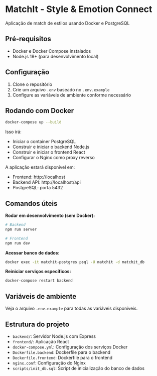 # MatchIt - Style & Emotion Connect

Aplicação de match de estilos usando Docker e PostgreSQL

## Pré-requisitos
- Docker e Docker Compose instalados
- Node.js 18+ (para desenvolvimento local)

## Configuração

1. Clone o repositório
2. Crie um arquivo `.env` baseado no `.env.example`
3. Configure as variáveis de ambiente conforme necessário

## Rodando com Docker

```bash
docker-compose up --build
```

Isso irá:
- Iniciar o container PostgreSQL
- Construir e iniciar o backend Node.js
- Construir e iniciar o frontend React
- Configurar o Nginx como proxy reverso

A aplicação estará disponível em:
- Frontend: http://localhost
- Backend API: http://localhost/api
- PostgreSQL: porta 5432

## Comandos úteis

**Rodar em desenvolvimento (sem Docker):**
```bash
# Backend
npm run server

# Frontend 
npm run dev
```

**Acessar banco de dados:**
```bash
docker exec -it matchit-postgres psql -U matchit -d matchit_db
```

**Reiniciar serviços específicos:**
```bash
docker-compose restart backend
```

## Variáveis de ambiente

Veja o arquivo `.env.example` para todas as variáveis disponíveis.

## Estrutura do projeto

- `backend/`: Servidor Node.js com Express
- `frontend/`: Aplicação React
- `docker-compose.yml`: Configuração dos serviços Docker
- `Dockerfile.backend`: Dockerfile para o backend
- `Dockerfile.frontend`: Dockerfile para o frontend
- `nginx.conf`: Configuração do Nginx
- `scripts/init_db.sql`: Script de inicialização do banco de dados
